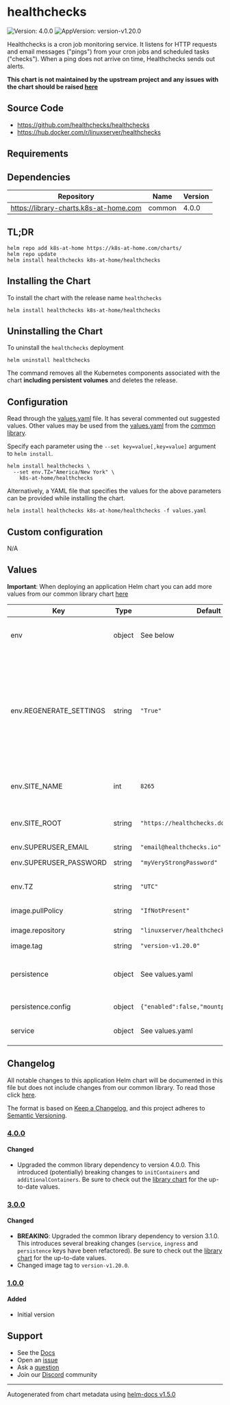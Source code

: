# healthchecks

![Version: 4.0.0](https://img.shields.io/badge/Version-4.0.0-informational?style=flat-square) ![AppVersion: version-v1.20.0](https://img.shields.io/badge/AppVersion-version--v1.20.0-informational?style=flat-square)

Healthchecks is a cron job monitoring service. It listens for HTTP requests and email messages ("pings") from your cron jobs and scheduled tasks ("checks"). When a ping does not arrive on time, Healthchecks sends out alerts.

**This chart is not maintained by the upstream project and any issues with the chart should be raised [here](https://github.com/k8s-at-home/charts/issues/new/choose)**

## Source Code

* <https://github.com/healthchecks/healthchecks>
* <https://hub.docker.com/r/linuxserver/healthchecks>

## Requirements

## Dependencies

| Repository | Name | Version |
|------------|------|---------|
| https://library-charts.k8s-at-home.com | common | 4.0.0 |

## TL;DR

```console
helm repo add k8s-at-home https://k8s-at-home.com/charts/
helm repo update
helm install healthchecks k8s-at-home/healthchecks
```

## Installing the Chart

To install the chart with the release name `healthchecks`

```console
helm install healthchecks k8s-at-home/healthchecks
```

## Uninstalling the Chart

To uninstall the `healthchecks` deployment

```console
helm uninstall healthchecks
```

The command removes all the Kubernetes components associated with the chart **including persistent volumes** and deletes the release.

## Configuration

Read through the [values.yaml](./values.yaml) file. It has several commented out suggested values.
Other values may be used from the [values.yaml](https://github.com/k8s-at-home/library-charts/tree/main/charts/stable/common/values.yaml) from the [common library](https://github.com/k8s-at-home/library-charts/tree/main/charts/stable/common).

Specify each parameter using the `--set key=value[,key=value]` argument to `helm install`.

```console
helm install healthchecks \
  --set env.TZ="America/New York" \
    k8s-at-home/healthchecks
```

Alternatively, a YAML file that specifies the values for the above parameters can be provided while installing the chart.

```console
helm install healthchecks k8s-at-home/healthchecks -f values.yaml
```

## Custom configuration

N/A

## Values

**Important**: When deploying an application Helm chart you can add more values from our common library chart [here](https://github.com/k8s-at-home/library-charts/tree/main/charts/stable/common)

| Key | Type | Default | Description |
|-----|------|---------|-------------|
| env | object | See below | environment variables. See [image docs](https://github.com/linuxserver/docker-healthchecks#parameters) for more details. |
| env.REGENERATE_SETTINGS | string | `"True"` | Set to true to always override the local_settings.py file with values from environment variables. Do not set to True if you have made manual modifications to this file. |
| env.SITE_NAME | int | `8265` | The site's name (e.g., "Example Corp HealthChecks") |
| env.SITE_ROOT | string | `"https://healthchecks.domain"` | The site's top-level URL and the port it listens to |
| env.SUPERUSER_EMAIL | string | `"email@healthchecks.io"` | Superuser email |
| env.SUPERUSER_PASSWORD | string | `"myVeryStrongPassword"` | Superuser password |
| env.TZ | string | `"UTC"` | Set the container timezone |
| image.pullPolicy | string | `"IfNotPresent"` | image pull policy |
| image.repository | string | `"linuxserver/healthchecks"` | image repository |
| image.tag | string | `"version-v1.20.0"` | image tag |
| persistence | object | See values.yaml | Configure persistence settings for the chart under this key. |
| persistence.config | object | `{"enabled":false,"mountpath":"/config"}` | Volume used for configuration |
| service | object | See values.yaml | Configures service settings for the chart. |

## Changelog

All notable changes to this application Helm chart will be documented in this file but does not include changes from our common library. To read those click [here](https://github.com/k8s-at-home/library-charts/tree/main/charts/stable/common#changelog).

The format is based on [Keep a Changelog](https://keepachangelog.com/en/1.0.0/), and this project adheres to [Semantic Versioning](https://semver.org/spec/v2.0.0.html).

### [4.0.0]

#### Changed

- Upgraded the common library dependency to version 4.0.0. This introduced (potentially) breaking changes to `initContainers` and `additionalContainers`. Be sure to check out the [library chart](https://github.com/k8s-at-home/library-charts/blob/common-4.0.0/charts/stable/common/) for the up-to-date values.

### [3.0.0]

#### Changed

- **BREAKING**: Upgraded the common library dependency to version 3.1.0. This introduces several breaking changes (`service`, `ingress` and `persistence` keys have been refactored).
  Be sure to check out the [library chart](https://github.com/k8s-at-home/library-charts/blob/common-3.1.0/charts/stable/common/) for the up-to-date values.
- Changed image tag to `version-v1.20.0`.

### [1.0.0]

#### Added

- Initial version

[4.0.0]: #400
[3.0.0]: #300
[1.0.0]: #100

## Support

- See the [Docs](https://docs.k8s-at-home.com/our-helm-charts/getting-started/)
- Open an [issue](https://github.com/k8s-at-home/charts/issues/new/choose)
- Ask a [question](https://github.com/k8s-at-home/organization/discussions)
- Join our [Discord](https://discord.gg/sTMX7Vh) community

----------------------------------------------
Autogenerated from chart metadata using [helm-docs v1.5.0](https://github.com/norwoodj/helm-docs/releases/v1.5.0)

